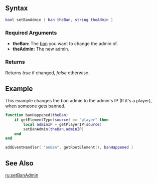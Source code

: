 Syntax
------

``` lua
bool setBanAdmin ( ban theBan, string theAdmin )
```

### Required Arguments

-   **theBan:** The [ban](/docs/ban.md "wikilink") you want to change the admin of.
-   **theAdmin:** The new admin.

### Returns

Returns *true* if changed, *false* otherwise.

Example
-------

This example changes the ban admin to the admin's IP (If it's a player), when someone gets banned.

``` lua
function banHappened(theBan)
    if getElementType(source) == "player" then
        local adminIP = getPlayerIP(source)
        setBanAdmin(theBan,adminIP)
    end
end

addEventHandler( "onBan", getRootElement(), banHappened )
```

See Also
--------

[ru:setBanAdmin](/docs/ru:setbanadmin.md "wikilink")
